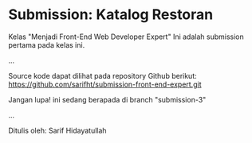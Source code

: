 # Submission: Katalog Restoran

Kelas "Menjadi Front-End Web Developer Expert"
Ini adalah submission pertama pada kelas ini.

...

Source kode dapat dilihat pada repository Github berikut:
https://github.com/sarifht/submission-front-end-expert.git

Jangan lupa! ini sedang berapada di branch "submission-3"

...

Ditulis oleh: Sarif Hidayatullah
